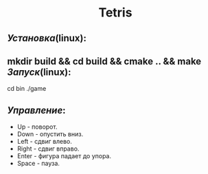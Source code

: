 <h1 align="center">
Tetris
</h1>

*Установка*(linux):
----------
mkdir build && cd build && cmake .. && make
*Запуск*(linux):
-------
cd bin
./game

*Управление*:
------------
+ Up - поворот.
+ Down - опустить вниз.
+ Left - сдвиг влево.
+ Right - сдвиг вправо.
+ Enter - фигура падает до упора.
+ Space - пауза.

